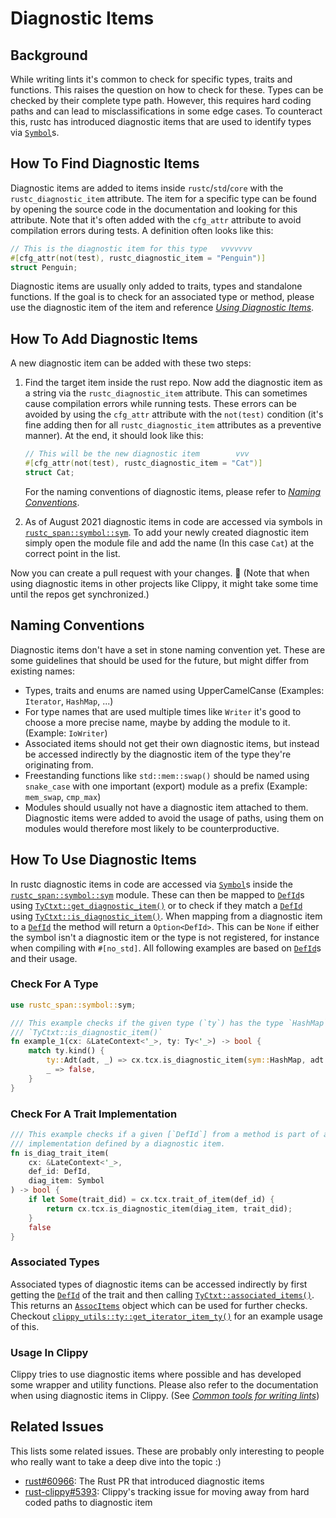 # Diagnostic Items

## Background

While writing lints it's common to check for specific types, traits and functions. This raises
the question on how to check for these. Types can be checked by their complete type path.
However, this requires hard coding paths and can lead to misclassifications in some edge cases.
To counteract this, rustc has introduced diagnostic items that are used to identify types via
[`Symbol`]s.

## How To Find Diagnostic Items

Diagnostic items are added to items inside `rustc`/`std`/`core` with the `rustc_diagnostic_item`
attribute. The item for a specific type can be found by opening the source code in the
documentation and looking for this attribute. Note that it's often added with the `cfg_attr`
attribute to avoid compilation errors during tests. A definition often looks like this:

```rs
// This is the diagnostic item for this type   vvvvvvv
#[cfg_attr(not(test), rustc_diagnostic_item = "Penguin")]
struct Penguin;
```

Diagnostic items are usually only added to traits, types and standalone functions. If the goal
is to check for an associated type or method, please use the diagnostic item of the item and
reference [*Using Diagnostic Items*](#using-diagnostic-items).

## How To Add Diagnostic Items

A new diagnostic item can be added with these two steps:

1. Find the target item inside the rust repo. Now add the diagnostic item as a string via the 
    `rustc_diagnostic_item` attribute. This can sometimes cause compilation errors while running
    tests. These errors can be avoided by using the `cfg_attr` attribute with the `not(test)`
    condition (it's fine adding then for all `rustc_diagnostic_item` attributes as a preventive
    manner). At the end, it should look like this:

    ```rs
    // This will be the new diagnostic item        vvv
    #[cfg_attr(not(test), rustc_diagnostic_item = "Cat")]
    struct Cat;
    ```

    For the naming conventions of diagnostic items, please refer to
    [*Naming Conventions*](#naming-conventions).

2. As of August 2021 <!-- Date: 2021-08 --> diagnostic items in code are accessed via symbols in
    [`rustc_span::symbol::sym`]. To add your newly created diagnostic item simply open the
    module file and add the name (In this case `Cat`) at the correct point in the list.

Now you can create a pull request with your changes. :tada: (Note that when using diagnostic
items in other projects like Clippy, it might take some time until the repos get synchronized.)

## Naming Conventions

Diagnostic items don't have a set in stone naming convention yet. These are some guidelines that
should be used for the future, but might differ from existing names:

* Types, traits and enums are named using UpperCamelCanse (Examples: `Iterator`, `HashMap`, ...)
* For type names that are used multiple times like `Writer` it's good to choose a more precise
  name, maybe by adding the module to it. (Example: `IoWriter`)
* Associated items should not get their own diagnostic items, but instead be accessed indirectly
  by the diagnostic item of the type they're originating from.
* Freestanding functions like `std::mem::swap()` should be named using `snake_case` with one
  important (export) module as a prefix (Example: `mem_swap`, `cmp_max`)
* Modules should usually not have a diagnostic item attached to them. Diagnostic items were
  added to avoid the usage of paths, using them on modules would therefore most likely to be
  counterproductive.

## How To Use Diagnostic Items

In rustc diagnostic items in code are accessed via [`Symbol`]s inside the
[`rustc_span::symbol::sym`] module. These can then be mapped to [`DefId`]s using
[`TyCtxt::get_diagnostic_item()`] or to check if they match a [`DefId`] using
[`TyCtxt::is_diagnostic_item()`]. When mapping from a diagnostic item to a [`DefId`] the method
will return a `Option<DefId>`. This can be `None` if either the symbol isn't a diagnostic item
or the type is not registered, for instance when compiling with `#[no_std]`. All following
examples are based on [`DefId`]s and their usage.

### Check For A Type 

```rust
use rustc_span::symbol::sym;

/// This example checks if the given type (`ty`) has the type `HashMap` using
/// `TyCtxt::is_diagnostic_item()`
fn example_1(cx: &LateContext<'_>, ty: Ty<'_>) -> bool {
    match ty.kind() {
        ty::Adt(adt, _) => cx.tcx.is_diagnostic_item(sym::HashMap, adt.did),
        _ => false,
    }
}
```

### Check For A Trait Implementation

```rust
/// This example checks if a given [`DefId`] from a method is part of a trait
/// implementation defined by a diagnostic item.
fn is_diag_trait_item(
    cx: &LateContext<'_>,
    def_id: DefId,
    diag_item: Symbol
) -> bool {
    if let Some(trait_did) = cx.tcx.trait_of_item(def_id) {
        return cx.tcx.is_diagnostic_item(diag_item, trait_did);
    }
    false
}
```

### Associated Types

Associated types of diagnostic items can be accessed indirectly by first getting the [`DefId`]
of the trait and then calling [`TyCtxt::associated_items()`]. This returns an [`AssocItems`]
object which can be used for further checks. Checkout 
[`clippy_utils::ty::get_iterator_item_ty()`] for an example usage of this.

### Usage In Clippy

Clippy tries to use diagnostic items where possible and has developed some wrapper and utility
functions. Please also refer to the documentation when using diagnostic items in Clippy. (See
[*Common tools for writing lints*][clippy-Common-tools-for-writing-lints])

## Related Issues

This lists some related issues. These are probably only interesting to people who really want to
take a deep dive into the topic :)

* [rust#60966]: The Rust PR that introduced diagnostic items 
* [rust-clippy#5393]: Clippy's tracking issue for moving away from hard coded paths to
  diagnostic item

<!-- Links -->

[`rustc_span::symbol::sym`]: https://doc.rust-lang.org/nightly/nightly-rustc/rustc_span/symbol/sym/index.html
[`Symbol`]: https://doc.rust-lang.org/nightly/nightly-rustc/rustc_span/symbol/struct.Symbol.html
[`DefId`]: https://doc.rust-lang.org/nightly/nightly-rustc/rustc_hir/def_id/struct.DefId.html
[`TyCtxt::get_diagnostic_item()`]: https://doc.rust-lang.org/nightly/nightly-rustc/rustc_middle/ty/context/struct.TyCtxt.html#method.get_diagnostic_item
[`TyCtxt::is_diagnostic_item()`]: https://doc.rust-lang.org/nightly/nightly-rustc/rustc_middle/ty/context/struct.TyCtxt.html#method.is_diagnostic_item
[`TyCtxt::associated_items()`]: https://doc.rust-lang.org/nightly/nightly-rustc/rustc_middle/ty/context/struct.TyCtxt.html#method.associated_items
[`AssocItems`]: https://doc.rust-lang.org/nightly/nightly-rustc/rustc_middle/ty/assoc/struct.AssocItems.html
[`clippy_utils::ty::get_iterator_item_ty()`]: https://github.com/rust-lang/rust-clippy/blob/305177342fbc622c0b3cb148467bab4b9524c934/clippy_utils/src/ty.rs#L55-L72
[clippy-Common-tools-for-writing-lints]: https://github.com/rust-lang/rust-clippy/blob/master/doc/common_tools_writing_lints.md
[rust#60966]: https://github.com/rust-lang/rust/pull/60966
[rust-clippy#5393]: https://github.com/rust-lang/rust-clippy/issues/5393
